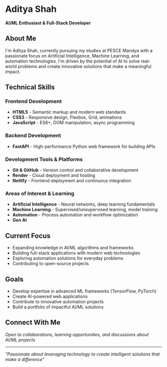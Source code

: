 # Aditya Shah
**AI/ML Enthusiast & Full-Stack Developer**

## About Me
I'm Aditya Shah, currently pursuing my studies at PESCE Mandya with a passionate focus on Artificial Intelligence, Machine Learning, and automation technologies. I'm driven by the potential of AI to solve real-world problems and create innovative solutions that make a meaningful impact.

## Technical Skills

### Frontend Development
- **HTML5** - Semantic markup and modern web standards
- **CSS3** - Responsive design, Flexbox, Grid, animations
- **JavaScript** - ES6+, DOM manipulation, async programming

### Backend Development
- **FastAPI** - High-performance Python web framework for building APIs

### Development Tools & Platforms
- **Git & GitHub** - Version control and collaborative development
- **Render** - Cloud deployment and hosting
- **Netlify** - Frontend deployment and continuous integration

### Areas of Interest & Learning
- **Artificial Intelligence** - Neural networks, deep learning fundamentals
- **Machine Learning** - Supervised/unsupervised learning, model training
- **Automation** - Process automation and workflow optimization
- **Gen AI** 

## Current Focus
- Expanding knowledge in AI/ML algorithms and frameworks
- Building full-stack applications with modern web technologies
- Exploring automation solutions for everyday problems
- Contributing to open-source projects

## Goals
- Develop expertise in advanced ML frameworks (TensorFlow, PyTorch)
- Create AI-powered web applications
- Contribute to innovative automation projects
- Build a portfolio of impactful AI/ML solutions

## Connect With Me
*Open to collaborations, learning opportunities, and discussions about AI/ML projects*

---
*"Passionate about leveraging technology to create intelligent solutions that make a difference"*
